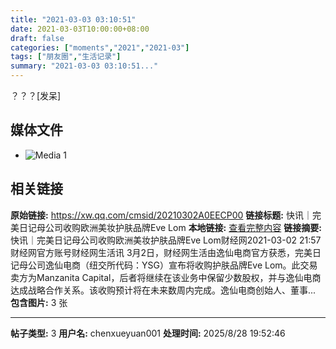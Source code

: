 ```yaml
---
title: "2021-03-03 03:10:51"
date: 2021-03-03T10:00:00+08:00
draft: false
categories: ["moments","2021","2021-03"]
tags: ["朋友圈","生活记录"]
summary: "2021-03-03 03:10:51..."
---
```


？？？[发呆]

## 媒体文件

- ![Media 1](/Moments/photos/2021-03-03/202103030310510.jpg)

## 相关链接

**原始链接:** https://xw.qq.com/cmsid/20210302A0EECP00
**链接标题:** 快讯｜完美日记母公司收购欧洲美妆护肤品牌Eve Lom
**本地链接:** [查看完整内容](/link_content/2021/03/2021-03-03/link_content/)
**链接摘要:** 快讯｜完美日记母公司收购欧洲美妆护肤品牌Eve Lom财经网2021-03-02 21:57财经网官方账号财经网生活讯 3月2日，财经网生活由逸仙电商官方获悉，完美日记母公司逸仙电商（纽交所代码：YSG）宣布将收购护肤品牌Eve Lom。此交易卖方为Manzanita Capital，后者将继续在该业务中保留少数股权，并与逸仙电商达成战略合作关系。该收购预计将在未来数周内完成。逸仙电商创始人、董事...
**包含图片:** 3 张

---

**帖子类型:** 3
**用户名:** chenxueyuan001
**处理时间:** 2025/8/28 19:52:46
